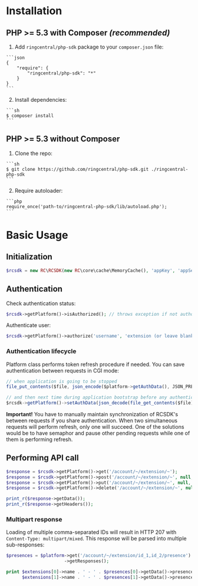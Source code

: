 # Installation

## PHP >= 5.3 with Composer *(recommended)*
  
  1. Add ```ringcentral/php-sdk``` package to your ```composer.json``` file:
  
    ```json
    {
        "require": {
            "ringcentral/php-sdk": "*"
        }
    }
    ```
    
  2. Install dependencies:
    
    ```sh
    $ composer install
    ```

## PHP >= 5.3 without Composer

  1. Clone the repo:
  
    ```sh
    $ git clone https://github.com/ringcentral/php-sdk.git ./ringcentral-php-sdk
    ```
    
  2. Require autoloader:
  
    ```php
    require_once('path-to/ringcentral-php-sdk/lib/autoload.php');
    ```
    
# Basic Usage

## Initialization

```php
$rcsdk = new RC\RCSDK(new RC\core\cache\MemoryCache(), 'appKey', 'appSecret', 'server (optional)');
```

## Authentication

Check authentication status:

```php
$rcsdk->getPlatform()->isAuthorized(); // throws exception if not authorized after automatic refresh
```

Authenticate user:

```php
$rcsdk->getPlatform()->authorize('username', 'extension (or leave blank)', 'password', true); // change true to false to not remember user
```

### Authentication lifecycle

Platform class performs token refresh procedure if needed. You can save authentication between requests in CGI mode:

```js
// when application is going to be stopped
file_put_contents($file, json_encode($platform->getAuthData(), JSON_PRETTY_PRINT));

// and then next time during application bootstrap before any authentication checks:
$rcsdk->getPlatform()->setAuthData(json_decode(file_get_contents($file));
```

**Important!** You have to manually maintain synchronization of RCSDK's between requests if you share authentication.
When two simultaneous requests will perform refresh, only one will succeed. One of the solutions would be to have
semaphor and pause other pending requests while one of them is performing refresh.

## Performing API call

```php
$response = $rcsdk->getPlatform()->get('/account/~/extension/~');
$response = $rcsdk->getPlatform()->post('/account/~/extension/~', null, {foo: 'bar'}); // QueryParameters are null
$response = $rcsdk->getPlatform()->put('/account/~/extension/~', null, {foo: 'bar'}); // QueryParameters are null
$response = $rcsdk->getPlatform()->delete('/account/~/extension/~', null, {foo: 'bar'}); // QueryParameters are null

print_r($response->getData());
print_r($response->getHeaders());
```

### Multipart response

Loading of multiple comma-separated IDs will result in HTTP 207 with `Content-Type: multipart/mixed`. This response will
be parsed into multiple sub-responses:

```php
$presences = $platform->get('/account/~/extension/id_1,id_2/presence')
                      ->getResponses();

print $extensions[0]->name . ' - ' . $presences[0]->getData()->presenceStatus . ', ' .
      $extensions[1]->name . ' - ' . $presences[1]->getData()->presenceStatus;
```